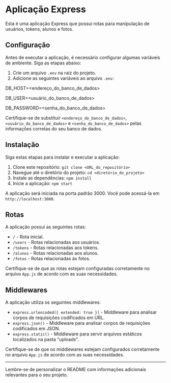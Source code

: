 # Aplicação Express

Esta é uma aplicação Express que possui rotas para manipulação de usuários, tokens, alunos e fotos.

## Configuração

Antes de executar a aplicação, é necessário configurar algumas variáveis de ambiente. Siga as etapas abaixo:

1. Crie um arquivo `.env` na raiz do projeto.
2. Adicione as seguintes variáveis ao arquivo `.env`:

DB_HOST=<endereço_do_banco_de_dados>

DB_USER=<usuário_do_banco_de_dados>

DB_PASSWORD=<senha_do_banco_de_dados>

Certifique-se de substituir `<endereço_do_banco_de_dados>`, `<usuário_do_banco_de_dados>` e `<senha_do_banco_de_dados>` pelas informações corretas do seu banco de dados.

## Instalação

Siga estas etapas para instalar e executar a aplicação:

1. Clone este repositório: `git clone <URL_do_repositório>`
2. Navegue até o diretório do projeto: `cd <diretório_do_projeto>`
3. Instale as dependências: `npm install`
4. Inicie a aplicação: `npm start`

A aplicação será iniciada na porta padrão 3000. Você pode acessá-la em `http://localhost:3000`.

## Rotas

A aplicação possui as seguintes rotas:

- `/` - Rota inicial.
- `/users` - Rotas relacionadas aos usuários.
- `/tokens` - Rotas relacionadas aos tokens.
- `/alunos` - Rotas relacionadas aos alunos.
- `/fotos` - Rotas relacionadas às fotos.

Certifique-se de que as rotas estejam configuradas corretamente no arquivo `App.js` de acordo com as suas necessidades.

## Middlewares

A aplicação utiliza os seguintes middlewares:

- `express.urlencoded({ extended: true })` - Middleware para analisar corpos de requisições codificados em URL.
- `express.json()` - Middleware para analisar corpos de requisições codificados em JSON.
- `express.static()` - Middleware para servir arquivos estáticos localizados na pasta "uploads".

Certifique-se de que os middlewares estejam configurados corretamente no arquivo `App.js` de acordo com as suas necessidades.

---

Lembre-se de personalizar o README com informações adicionais relevantes para o seu projeto.
